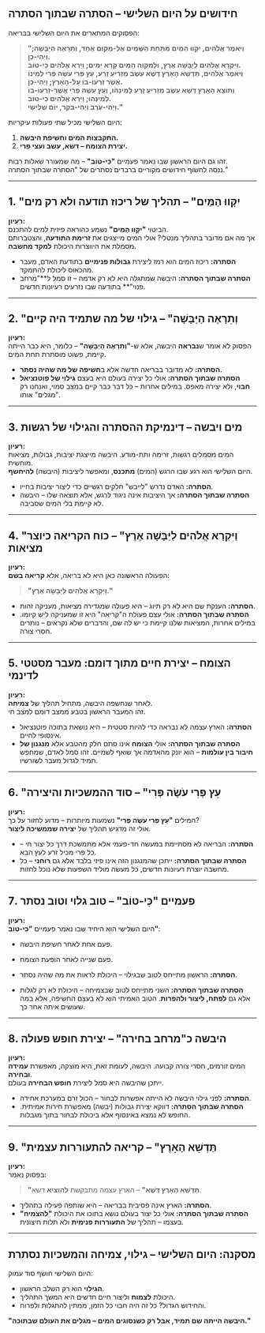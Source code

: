 ## **חידושים על היום השלישי – הסתרה שבתוך הסתרה**  

הפסוקים המתארים את היום השלישי בבריאה:  
> **"וַיֹּאמֶר אֱלֹהִים, יִקָּווּ הַמַּיִם מִתַּחַת הַשָּׁמַיִם אֶל-מָקוֹם אֶחָד, וְתֵרָאֶה הַיַּבָּשָׁה; וַיְהִי-כֵן.  
> וַיִּקְרָא אֱלֹהִים לַיַּבָּשָׁה אֶרֶץ, וּלְמִקְוֵה הַמַּיִם קָרָא יַמִּים; וַיַּרְא אֱלֹהִים כִּי-טוֹב.  
> וַיֹּאמֶר אֱלֹהִים, תַּדְשֵׁא הָאָרֶץ דֶּשֶׁא עֵשֶׂב מַזְרִיעַ זֶרַע, עֵץ פְּרִי עֹשֶׂה פְּרִי לְמִינוֹ אֲשֶׁר זַרְעוֹ-בוֹ עַל-הָאָרֶץ; וַיְהִי-כֵן.  
> וַתּוֹצֵא הָאָרֶץ דֶּשֶׁא עֵשֶׂב מַזְרִיעַ זֶרַע לְמִינֵהוּ, וְעֵץ עֹשֶׂה פְּרִי אֲשֶׁר-זַרְעוֹ-בוֹ לְמִינֵהוּ; וַיַּרְא אֱלֹהִים כִּי-טוֹב.  
> וַיְהִי-עֶרֶב וַיְהִי-בֹקֶר, יוֹם שְׁלִישִׁי."**  

היום השלישי מכיל שתי פעולות עיקריות:  

1. **התקבצות המים וחשיפת היבשה.**  
2. **יצירת הצומח – דשא, עשב ועצי פרי.**  

זהו גם היום הראשון שבו נאמר פעמיים **"כִּי-טוֹב"** – מה שמעורר שאלות רבות.  
ננסה לחשוף חידושים מקוריים ברבדים נסתרים של "הסתרה שבתוך הסתרה."  

---

## **1. "יִקָּווּ הַמַּיִם" – תהליך של ריכוז תודעה ולא רק מים**  

**רעיון:**  
הביטוי **"יִקָּווּ הַמַּיִם"** נשמע כהוראה פיזית למים להתכנס.  
אך מה אם מדובר בתהליך מנטלי? אולי המים מייצגים את **זרימת התודעה**, והצטברותם מסמלת את היווצרות היכולת **למקד מחשבה**.  

- **הסתרה:** ריכוז המים הוא רמז ליצירת **גבולות פנימיים** בתודעת האדם, מעבר מהכאוס ליכולת להתמקד.  
- **הסתרה שבתוך הסתרה:** היבשה שמתגלה היא לא רק אדמה – זו סמל ל**"מרחב פנוי"** בתודעה שבו נזרעים רעיונות חדשים.  

---

## **2. "וְתֵרָאֶה הַיַּבָּשָׁה" – גילוי של מה שתמיד היה קיים**  

**רעיון:**  
הפסוק לא אומר ש**נבראה** היבשה, אלא ש-**"וְתֵרָאֶה הַיַּבָּשָׁה"** – כלומר, היא כבר הייתה קיימת, פשוט מוסתרת תחת המים.  

- **הסתרה:** לא מדובר בבריאה חדשה אלא ב**חשיפה של מה שהיה נסתר**.  
- **הסתרה שבתוך הסתרה:** אולי כל יצירה בעולם היא בעצם **גילוי של פוטנציאל חבוי**, ולא יצירה מאפס. במילים אחרות – כל דבר כבר קיים במצב סמוי, ואנחנו רק "מגלים" אותו.  

---

## **3. מים ויבשה – דינמיקת ההסתרה והגילוי של רגשות**  

**רעיון:**  
המים מסמלים רגשות, זרימה ותת-מודע. היבשה מייצגת יציבות, גבולות, מציאות מוחשית.  
היום השלישי הוא רגע שבו הרגש (המים) **מתכנס**, ומאפשר ליציבות (היבשה) **להיחשף**.  

- **הסתרה:** האדם נדרש "לייבש" חלקים רגשיים כדי ליצור יציבות בחייו.  
- **הסתרה שבתוך הסתרה:** אך היציבות אינה ניגוד לרגש, אלא תוצאה שלו – היבשה לא קיימת בלי המים שסביבה.  

---

## **4. "וַיִּקְרָא אֱלֹהִים לַיַּבָּשָׁה אֶרֶץ" – כוח הקריאה כיוצר מציאות**  

**רעיון:**  
הפעולה הראשונה כאן היא לא בריאה, אלא **קריאה בשם**:  
> **"וַיִּקְרָא אֱלֹהִים לַיַּבָּשָׁה אֶרֶץ."**  

- **הסתרה:** הענקת שם היא לא רק תיוג – היא פעולה שמגדירה מציאות, מעניקה זהות.  
- **הסתרה שבתוך הסתרה:** אולי עצם פעולת ה"קריאה" היא זו שמעניקה ליש קיומו. במילים אחרות, המציאות שלנו קיימת כי יש לה שם, והדברים שלא נקראים – נותרים חסרי צורה.  

---

## **5. הצומח – יצירת חיים מתוך דומם: מעבר מסטטי לדינמי**  

**רעיון:**  
לאחר שנחשפה היבשה, מתחיל תהליך של **צמיחה**.  
זהו המעבר הראשון בטבע ממצב דומם למצב חי.  

- **הסתרה:** הארץ עצמה לא נבראה כדי להיות סטטית – היא נושאת בתוכה פוטנציאל אינסופי לחיים.  
- **הסתרה שבתוך הסתרה:** אולי **הצומח** אינו סתם חלק מהטבע אלא **מנגנון של חיבור בין עולמות** – הוא יונק מהאדמה אך שואף לשמיים. זהו סמל לאדם, שמחפש תמיד לגדול מעבר לשורשיו.  

---

## **6. "עֵץ פְּרִי עֹשֶׂה פְּרִי" – סוד ההמשכיות והיצירה**  

**רעיון:**  
המילים **"עֵץ פְּרִי עֹשֶׂה פְּרִי"** נשמעות מיותרות – מדוע לחזור על כך?  
אולי זה מדגיש תהליך של **יצירה שממשיכה ליצור**.  

- **הסתרה:** הבריאה לא מסתיימת במעשה חד-פעמי אלא מתמשכת דרך כל יצור חי – כל פרי מכיל זרע לעץ הבא.  
- **הסתרה שבתוך הסתרה:** ייתכן שהמנגנון הזה אינו פיזי בלבד אלא גם **רוחני** – כל מחשבה יוצרת רעיונות חדשים, כל מעשה מוליד השפעות שלא נוכל לחזות.  

---

## **7. פעמיים "כִּי-טוֹב" – טוב גלוי וטוב נסתר**  

**רעיון:**  
היום השלישי הוא היחיד שבו נאמר פעמיים **"כִּי-טוֹב"**:  

- פעם אחת לאחר חשיפת היבשה.  
- פעם שנייה לאחר הופעת הצומח.  

- **הסתרה:** הראשון מתייחס לטוב שבגילוי – היכולת לראות את מה שהיה נסתר.  
- **הסתרה שבתוך הסתרה:** השני מתייחס לטוב שבצמיחה – היכולת לא רק לגלות אלא גם **לפתח, ליצור ולהפרות**. הטוב האמיתי הוא לא בעצם החשיפה, אלא במה שעושים איתה אחר כך.  

---

## **8. היבשה כ"מרחב בחירה" – יצירת חופש פעולה**  

**רעיון:**  
המים זורמים, חסרי צורה קבועה. היבשה, לעומת זאת, היא מוצקה, מאפשרת **עמידה ובחירה**.  
ייתכן שהיבשה היא סמל ליצירת **חופש הבחירה** בעולם.  

- **הסתרה:** לפני גילוי היבשה לא הייתה אפשרות לבחור – הכול זרם במערכת אחידה.  
- **הסתרה שבתוך הסתרה:** דווקא יצירת גבולות (יבשה) מאפשרת חירות אמיתית. החופש לא נמצא באינסוף אלא ביכולת לבחור בתוך מגבלות.  

---

## **9. "תַּדְשֵׁא הָאָרֶץ" – קריאה להתעוררות עצמית**  

**רעיון:**  
בפסוק נאמר:  
> **"תַּדְשֵׁא הָאָרֶץ דֶּשֶׁא"** – הארץ עצמה מתבקשת **להוציא** דשא.  

- **הסתרה:** הארץ אינה פסיבית בבריאה – היא שותפה פעילה בתהליך.  
- **הסתרה שבתוך הסתרה:** אולי כל יצור בעולם נושא בתוכו את היכולת **"להצמיח"** בעצמו – תהליך של **התעוררות פנימית** ולא תלות חיצונית.  

---

## **מסקנה: היום השלישי – גילוי, צמיחה והמשכיות נסתרת**  

היום השלישי חושף סוד עמוק:  

- **הגילוי** הוא רק השלב הראשון.  
- היכולת **לצמוח** וליצור חיים חדשים היא המשך התהליך.  
- והחידוש הגדול? כל זה היה חבוי כל הזמן, ממתין להתגלות ולפרוח.  

**"היבשה הייתה שם תמיד, אבל רק כשנסוגים המים – מגלים את העולם שבתוכה."**
